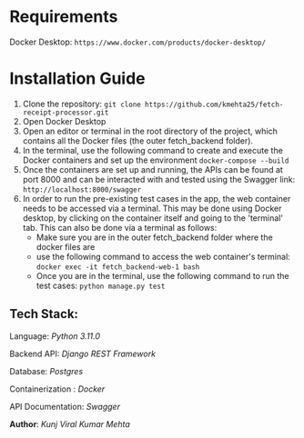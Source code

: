 # Requirements
Docker Desktop:
```https://www.docker.com/products/docker-desktop/```

# Installation Guide

1. Clone the repository:
   ```git clone https://github.com/kmehta25/fetch-receipt-processor.git```
2. Open Docker Desktop
3. Open an editor or terminal in the root directory of the project, which contains all the Docker files (the outer fetch_backend folder).
4. In the terminal, use the following command to create and execute the Docker containers and set up the environment ```docker-compose --build```
5. Once the containers are set up and running, the APIs can be found at port 8000 and can be interacted with and tested using the Swagger link: ```http://localhost:8000/swagger```   
6. In order to run the pre-existing test cases in the app, the web container needs to be accessed via a terminal. This may be done using Docker desktop, by clicking on the container itself and going to the 'terminal' tab. This can also be done via a terminal as follows:
   - Make sure you are in the outer fetch_backend folder where the docker files are
   - use the following command to access the web container's terminal: ```docker exec -it fetch_backend-web-1 bash```
   - Once you are in the terminal, use the following command to run the test cases: ```python manage.py test```


## Tech Stack:

Language: *Python 3.11.0*

Backend API: *Django REST Framework*

Database: *Postgres*

Containerization : *Docker*

API Documentation: *Swagger*

**Author**:
*Kunj Viral Kumar Mehta*
